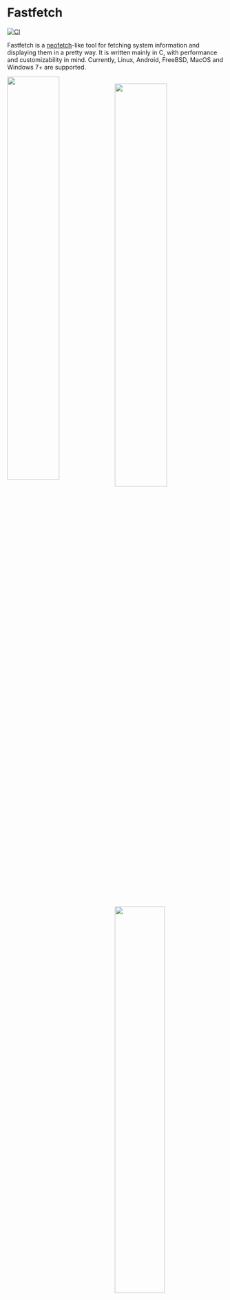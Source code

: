 # Fastfetch

[![CI](https://github.com/fastfetch-cli/fastfetch/actions/workflows/ci.yml/badge.svg)](https://github.com/fastfetch-cli/fastfetch/actions/workflows/ci.yml)

Fastfetch is a [neofetch](https://github.com/dylanaraps/neofetch)-like tool for fetching system information and displaying them in a pretty way. It is written mainly in C, with performance and customizability in mind. Currently, Linux, Android, FreeBSD, MacOS and Windows 7+ are supported.

<img src="screenshots/example1.png" width="49%" align="left" />
<img src="https://upload.wikimedia.org/wikipedia/commons/2/24/Transparent_Square_Tiles_Texture.png" width="49%" height="16px" align="left" />
<img src="screenshots/example4.png" width="49%" align="left" />
<img src="https://upload.wikimedia.org/wikipedia/commons/2/24/Transparent_Square_Tiles_Texture.png" width="49%" height="16px" align="left" />
<img src="screenshots/example2.png" width="48%" align="top" />
<img src="screenshots/example3.png" width="48%" align="top" />
<img src="screenshots/example5.png" height="15%" align="top" />

There are [screenshots on different platforms](https://github.com/fastfetch-cli/fastfetch/wiki)

## Customization

With customization and speed being two competing goals, this project actually builds two executables:

* The main one is `fastfetch`, which can be very greatly configured via flags. These flags can be made persistent by modifying `$XDG_CONFIG_HOME/fastfetch/config.conf`. To view the available options, run `fastfetch --help`.
* The second executable is called `flashfetch`, which is configured at compile time to eliminate any possible overhead. Configuration of it can be very easily done in [`src/flashfetch.c`](src/flashfetch.c).

Currently, the performance difference is measurable, but too small to be recognizable by humans. But with more options planned, the leap will get bigger over time and on slow machines this might actually make a difference.

There are some premade config files in [`presets`](presets), including the ones used for the screenshots above. You can load them using `--load-config <filename>`. They may also serve as a good example for format arguments.

Logos can be heavily customized too; see the [logo documentation](https://github.com/fastfetch-cli/fastfetch/wiki/Logo-options) for more information.

## Dependencies

Fastfetch dynamically loads needed libraries if they are available. On Linux, its only hard dependencies are `libc` (any implementation of the c standard library), `libdl` and [`libpthread`](https://man7.org/linux/man-pages/man7/pthreads.7.html) (if built with multithreading support). They are all shipped with [`glibc`](https://www.gnu.org/software/libc/), which is already installed on most Linux distributions.

The following libraries are used if present at runtime:

### Linux and FreeBSD

* [`libpci`](https://github.com/pciutils/pciutils): GPU output.
* [`libvulkan`](https://www.vulkan.org/): Vulkan module & fallback for GPU output.
* [`libxcb-randr`](https://xcb.freedesktop.org/),
    [`libXrandr`](https://gitlab.freedesktop.org/xorg/lib/libxrandr),
    [`libxcb`](https://xcb.freedesktop.org/),
    [`libX11`](https://gitlab.freedesktop.org/xorg/lib/libx11): At least one of them sould be present in X11 sessions for better display detection and faster WM detection. The `*randr` ones provide multi monitor support The `libxcb*` ones usually have better performance.
* [`libwayland-client`](https://wayland.freedesktop.org/): Better display performance and output in wayland sessions. Supports different refresh rates per monitor.
* [`libGIO`](https://developer.gnome.org/gio/unstable/): Needed for values that are only stored GSettings.
* [`libDConf`](https://developer.gnome.org/dconf/unstable/): Needed for values that are only stored in DConf + Fallback for GSettings.
* [`libmagickcore` (ImageMagick)](https://www.imagemagick.org/): Images in terminal using sixel or kitty graphics protocol.
* [`libchafa`](https://github.com/hpjansson/chafa): Image output as ascii art.
* [`libZ`](https://www.zlib.net/): Faster image output when using kitty graphics protocol.
* [`libDBus`](https://www.freedesktop.org/wiki/Software/dbus): Bluetooth, Player & Media detection.
* [`libEGL`](https://www.khronos.org/registry/EGL/),
    [`libGLX`](https://dri.freedesktop.org/wiki/GLX/),
    [`libOSMesa`](https://docs.mesa3d.org/osmesa.html): At least one of them is needed by the OpenGL module for gl context creation.
* [`libOpenCL`](https://www.khronos.org/opencl/): OpenCL module
* [`libXFConf`](https://gitlab.xfce.org/xfce/xfconf): Needed for XFWM theme and XFCE Terminal font.
* [`libsqlite3`](https://www.sqlite.org/index.html): Needed for pkg & rpm package count.
* [`librpm`](http://rpm.org/): Slower fallback for rpm package count. Needed on openSUSE.
* [`libnm`](https://networkmanager.dev/docs/libnm/latest/): Used for Wifi detection.
* [`libpulse`](https://freedesktop.org/software/pulseaudio/doxygen/): Used for Sound detection.
* [`libddcutil`](https://github.com/rockowitz/ddcutil): Used for brightness detection of external displays

### macOS

* [`MediaRemote`](https://iphonedev.wiki/index.php/MediaRemote.framework): Need for Media detection. It's a private framework provided by newer macOS system.
* [`DisplayServices`](https://developer.apple.com/forums/thread/666383#663154022): Need for screen brightness detection. It's a private framework provided by newer macOS system.
* [`MoltenVK`](https://github.com/KhronosGroup/MoltenVK): Vulkan driver for macOS. [`molten-vk`](https://github.com/Homebrew/homebrew-core/blob/HEAD/Formula/molten-vk.rb)
* [`libmagickcore` (ImageMagick)](https://www.imagemagick.org/): Images in terminal using sixel graphics protocol. [`imagemagick`](https://github.com/Homebrew/homebrew-core/blob/HEAD/Formula/imagemagick.rb)
* [`libchafa`](https://github.com/hpjansson/chafa): Image output as ascii art. [`chafa`](https://github.com/Homebrew/homebrew-core/blob/HEAD/Formula/chafa.rb)
* [`libsqlite3`](https://www.sqlite.org/index.html): Used for fast wallpaper detection ( fallback to AppleScript )

For the image logo, iTerm with iterm image protocol should work. Apple Terminal is not supported.

### Windows

* [`wlanapi`](https://learn.microsoft.com/en-us/windows/win32/api/wlanapi/): A system dll which isn't supported by Windows Server by default. Used for Wifi info detection.
* [`libvulkan`](https://www.vulkan.org/): Vulkan module. Usually has been provided by GPU drivers. [`vulkan-loader`](https://github.com/msys2/MINGW-packages/tree/master/mingw-w64-vulkan-loader) [`vulkan-headers`](https://github.com/msys2/MINGW-packages/tree/master/mingw-w64-vulkan-headers)
* [`libOpenCL`](https://www.khronos.org/opencl/): OpenCL module. [`opencl-icd`](https://github.com/msys2/MINGW-packages/tree/master/mingw-w64-opencl-icd)

Note: In Windows 7, 8 and 8.1, [ConEmu](https://conemu.github.io/en/AnsiEscapeCodes.html) is required to run fastfetch due to [the lack of ASCII escape code native support](https://en.wikipedia.org/wiki/ANSI_escape_code#DOS,_OS/2,_and_Windows). In addition, as fastfetch for Windows targets [UCRT](https://learn.microsoft.com/en-us/cpp/windows/universal-crt-deployment) C runtime library, [it must be installed manually](https://support.microsoft.com/en-us/topic/update-for-universal-c-runtime-in-windows-c0514201-7fe6-95a3-b0a5-287930f3560c) as UCRT is only pre-installed in Windows 10 and later.

For the image logo, only chafa is supported due to [a design flaw of ConPTY](https://github.com/microsoft/terminal/issues/1173). In addition, chafa support is not included by default due to the massive dependencies of imagemagick. You must built it yourself.

### Android

* [`freetype`](https://www.freetype.org/): Used for Termux font detection. [`freetype`](https://github.com/termux/termux-packages/tree/master/packages/freetype)
* [`libvulkan`](https://www.vulkan.org/): Vulkan module, also used for GPU detection. Usually has been provided by Android system. [`vulkan-loader-android`](https://github.com/termux/termux-packages/tree/master/packages/vulkan-loader-android) [`vulkan-headers`](https://github.com/termux/termux-packages/tree/master/packages/vulkan-headers)
* [`termux-api`](https://github.com/termux/termux-api-package): Used for Wifi / Battery detection. Read [the official doc](https://wiki.termux.com/wiki/Termux:API) for detail or if you hang on these modules (IMPORTANT). [`termux-api`](https://github.com/termux/termux-packages/tree/master/packages/termux-api)

## Support status
All categories not listed here should work without needing a specific implementation.

##### Available Modules
```
Battery, Bios, Bluetooth, Board, Break, Brightness, Colors, Command, CPU, CPUUsage, Cursor, Custom, Date, DateTime, DE, Disk, Display, Font, Gamepad, GPU, Host, Icons, Kernel, LM, Locale, LocalIP, Media, Memory, OpenCL, OpenGL, Packages, Player, Power Adapter, Processes, PublicIP, Separator, OS, Shell, Sound, Swap, Terminal, Terminal Font, Terminal Size, Theme, Time, Title, Uptime, Vulkan, Wallpaper, Wifi, WM, WMTheme
```

##### Builtin logos

```
Unknown, AIX, AlmaLinux, Alpine, AlpineSmall, Alpine2Small, Alter, Amazon, AmogOS, Anarchy, Android, AndroidSmall, Antergos, Antix, AoscOsRetro, AoscOsRetro_small, AoscOS, Aperture, Apricity, ArchBox, Archcraft, Archcraft2, Arch, ArchSmall, Archlabs, ArchStrike, Artix, ArtixSmall, Artix2Small, ArcoLinux, ArcoLinuxSmall, ArseLinux, Arya, Asahi, Aster, AsteroidOS, AstOS, Astra, Athena, Bedrock, BigLinux, Bitrig, BlackArch, BlackPanther, BLAG, BlankOn, BlueLight, Bodhi, Bonsai, BSD, BunsenLabs, CachyOS, CachyOSSmall, Calculate, CalinixOS, CalinixOSSmall, Carbs, CBL-Mariner, CelOS, Center, CentOS, CentOSSmall, Chakra, ChaletOS, Chapeau, ChonkySealOS, Chrom, Cleanjaro, CleanjaroSmall, ClearLinux, ClearOS, Clover, Cobalt, Condres, ContainerLinux, CRUX, CRUXSmall, CrystalLinux, Cucumber, CutefishOS, CuteOS, CyberOS, dahlia, DarkOS, Debian, DebianSmall, Deepin, DesaOS, Devuan, DevuanSmall, DietPi, DracOS, DragonFly, DragonFlySmall, DragonFlyOld, Drauger, Droidian, Elementary, ElementarySmall, Elive, EncryptOS, Endeavour, Endless, Enso, EuroLinux, Exherbo, ExodiaPredator, Fedora, FedoraSmall, FedoraOld, FemboyOS, Feren, Finnix, Floflis, FreeBSD, FreeBSDSmall, FreeMiNT, Frugalware, Funtoo, GalliumOS, Garuda, GarudaDragon, GarudaSmall, Gentoo, GentooSmall, GhostBSD, Glaucus, gNewSense, Gnome, GNU, GoboLinux, GrapheneOS, Grombyang, Guix, GuixSmall, Haiku, HaikuSmall, HamoniKR, HarDClanZ, Hash, Huayra, Hybrid, HydroOS, Hyperbola, HyperbolaSmall, Iglunix, InstantOS, IRIX, Itc, januslinux, Kaisen, Kali, KaliSmall, KaOS, KDENeon, Kibojoe, KISSLinux, Kogaion, Korora, KrassOS, KSLinux, Kubuntu, LangitKetujuh, Laxeros, LEDE, LibreELEC, Linspire, Linux, LinuxSmall, LinuxLight, LinuxLightSmall, Live_Raizo, LMDE, Lunar, MacOS, MacOSSmall, MacOS2, MacOS2Small, Mageia, MageiaSmall, MagpieOS, Mandriva, Manjaro, ManjaroSmall, Minix, MassOS, MatuusOS, MaUI, Meowix, Mer, Mint, MintSmall, MintOld, MiracleLinux, Msys2, Namib, Nekos, Neptune, NetRunner, Nitrux, Windows11, Windows11Small, Windows8, Windows, Windows95, NixOS, NixOS_small, NixOsOld, NixOsSmall, MX, MXSmall, NetBSD, Nobara, NomadBSD, Nurunner, NuTyX, Obarun, OBRevenge, OmniOS, OpenKylin, OpenBSD, OpenBSDSmall, OpenEuler, OpenIndiana, OpenMamba, OpenStage, OpenSuse, OpenSuseSmall, OpenSuseLeap, OpenSuseTumbleweed, OpenSuseTumbleweed2, OpenMandriva, OpenWrt, OPNsense, Oracle, Orchid, OrchidSmall, OS_Elbrus, OSMC, PacBSD, Parabola, ParabolaSmall, Parch, Pardus, Parrot, Parsix, PCBSD, PCLinuxOS, PearOS, Pengwin, Pentoo, Peppermint, PhyOS, Pisi, PNMLinux, Pop, PopSmall, Porteus, PostMarketOS, PostMarketOSSmall, PuffOS, Puppy, PureOS, PureOSSmall, Q4OS, Qubes, Qubyt, Quibian, Radix, Raspbian, RaspbianSmall, RavynOS, Reborn, RebornSmall, RedCore, RedHatEnterpriseLinux, RedHatEnterpriseLinux_old, RedstarOS, Refracted Devuan, Regata, Regolith, RhaymOS, RockyLinux, RockyLinuxSmall, RosaLinux, Proxmox, Sabayon, Sabotage, Sailfish, SalentOS, SalientOS, SambaBOX, Sasanqua, Scientific, Semc, Septor, Serene, SharkLinux, ShastraOS, Siduction, SkiffOS, Slitaz, Slackware, SlackwareSmall, SmartOS, Soda, SourceMage, Solaris, SolarisSmall, Solus, Sparky, Star, StockLinux, SteamOS, Sulin, Swagarch, T2, Tails, TeArch, TorizonCore, Trisquel, Twister, Ubuntu, UbuntuBudgie, UbuntuCinnamon, UbuntuGnome, UbuntuKylin, UbuntuMate, UbuntuOld, UbuntuSmall, UbuntuStudio, UbuntuSway, UbuntuTouch, Ubuntu2Small, Ubuntu2Old, Ultramarine, Univalent, Univention, UOS, UrukOS, Uwuntu, Vanilla, Venom, Vnux, Vzlinux, Void, VoidSmall, WiiLinuxNgx, Xferience, YiffOS, Zorin
```

Run `fastfetch --print-logos` to print them

##### Package managers
```
apk, brew, Chocolatey, dpkg, emerge, eopkg, Flatpak, MacPorts, nix, Pacman, paludis, pkg, pkgtool, rpm, scoop, Snap, xbps
```

##### WM themes
```
DWM (Windows), KWin, Marco, Muffin, Mutter, Openbox (LXDE, LXQT & without DE), Quartz Compositor (macOS), XFWM
```

##### DE versions
```
Budgie, Cinnamon, Gnome, KDE Plasma, LXQt, Mate, XFCE4
```

##### Terminal fonts
```
Alacritty, Apple Terminal, ConEmu, Deepin Terminal, foot, Gnome Terminal, iTerm2, Kitty, Konsole, LXTerminal, MATE Terminal, mintty, QTerminal, Tabby, Terminator, Termux, Tilix, TTY, Warp, WezTerm, Windows Terminal, XFCE4 Terminal, Yakuake
```

## Building

fastfetch uses [`cmake`](https://cmake.org/) for building. [`pkg-config`](https://www.freedesktop.org/wiki/Software/pkg-config/) is recommended for better library detection. The simplest steps to build the fastfetch and flashfetch binaries are:
```bash
mkdir -p build
cd build
cmake ..
cmake --build . --target fastfetch --target flashfetch
```

If the build process fails to find the headers for a library listed in [dependencies](#dependencies), fastfetch will simply build without support for that specific feature. This means, it won't look for it at runtime and just act like it isn't available.

### Building on Windows

Currently GCC or clang is required (MSVC is not supported). MSYS2 with CLANG64 subsystem (or CLANGARM64 if needed) is suggested (and tested) to build fastfetch. If you need Windows 7 / 8.x support, using MINGW64 is suggested.

1. Install [MSYS2](https://www.msys2.org/#installation)
1. Open `MSYS2 / CLANG64` (not `MSYS2 / MSYS`, which targets cygwin C runtime)
1. Install dependencies
```bash
pacman -Syu mingw-w64-clang-x86_64-cmake mingw-w64-clang-x86_64-pkgconf mingw-w64-clang-x86_64-clang mingw-w64-clang-x86_64-vulkan-loader mingw-w64-clang-x86_64-opencl-icd
```

Follow the building instructions of Linux next.

## Packaging

### Repositories

[![Packaging status](https://repology.org/badge/vertical-allrepos/fastfetch.svg?header=)](https://repology.org/project/fastfetch/versions)

### Manual

* DEB / RPM package: `cmake --build . --target package`
* Install directly: `cmake --install . --prefix /usr/local`

## FAQ

Q: Why do you need a very performant version of neofetch?
> I like putting neofetch in my ~/.bashrc to have a system overwiew whenever I use the terminal, but the slow speed annoyed me, so I created this. Also neofetch didn't output everything correctly (e.g Font is displayed as "[Plasma], Noto Sans, 10 [GTK2/3]") and writing my own tool gave me the possibility to fine tune it to run perfectly on at least my configuration.

Q: It does not display [*] correctly for me, what can I do?
> This is most likely because your system is not implemented (yet). At the moment I am focusing more on making the core app better, than adding more configurations. Feel free to open a pull request if you want to add support for your configuration
